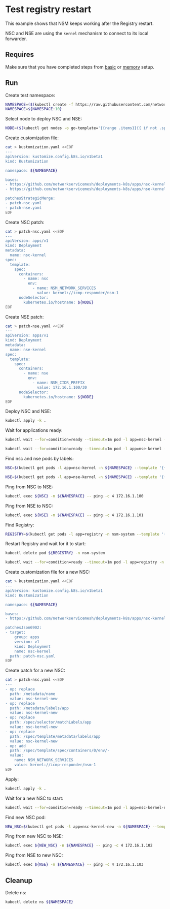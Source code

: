 # Test registry restart

This example shows that NSM keeps working after the Registry restart.

NSC and NSE are using the `kernel` mechanism to connect to its local forwarder.

## Requires

Make sure that you have completed steps from [basic](../../basic) or [memory](../../memory) setup.

## Run

Create test namespace:
```bash
NAMESPACE=($(kubectl create -f https://raw.githubusercontent.com/networkservicemesh/deployments-k8s/217e02678825ff5411f31dfb2fab2b9ba0d704e5/examples/heal/namespace.yaml)[0])
NAMESPACE=${NAMESPACE:10}
```

Select node to deploy NSC and NSE:
```bash
NODE=($(kubectl get nodes -o go-template='{{range .items}}{{ if not .spec.taints  }}{{index .metadata.labels "kubernetes.io/hostname"}} {{end}}{{end}}')[0])
```

Create customization file:
```bash
cat > kustomization.yaml <<EOF
---
apiVersion: kustomize.config.k8s.io/v1beta1
kind: Kustomization

namespace: ${NAMESPACE}

bases:
- https://github.com/networkservicemesh/deployments-k8s/apps/nsc-kernel?ref=217e02678825ff5411f31dfb2fab2b9ba0d704e5
- https://github.com/networkservicemesh/deployments-k8s/apps/nse-kernel?ref=217e02678825ff5411f31dfb2fab2b9ba0d704e5

patchesStrategicMerge:
- patch-nsc.yaml
- patch-nse.yaml
EOF
```

Create NSC patch:
```bash
cat > patch-nsc.yaml <<EOF
---
apiVersion: apps/v1
kind: Deployment
metadata:
  name: nsc-kernel
spec:
  template:
    spec:
      containers:
        - name: nsc
          env:
            - name: NSM_NETWORK_SERVICES
              value: kernel://icmp-responder/nsm-1
      nodeSelector:
        kubernetes.io/hostname: ${NODE}
EOF
```

Create NSE patch:
```bash
cat > patch-nse.yaml <<EOF
---
apiVersion: apps/v1
kind: Deployment
metadata:
  name: nse-kernel
spec:
  template:
    spec:
      containers:
        - name: nse
          env:
            - name: NSM_CIDR_PREFIX
              value: 172.16.1.100/30
      nodeSelector:
        kubernetes.io/hostname: ${NODE}
EOF
```

Deploy NSC and NSE:
```bash
kubectl apply -k .
```

Wait for applications ready:
```bash
kubectl wait --for=condition=ready --timeout=1m pod -l app=nsc-kernel -n ${NAMESPACE}
```
```bash
kubectl wait --for=condition=ready --timeout=1m pod -l app=nse-kernel -n ${NAMESPACE}
```

Find nsc and nse pods by labels:
```bash
NSC=$(kubectl get pods -l app=nsc-kernel -n ${NAMESPACE} --template '{{range .items}}{{.metadata.name}}{{"\n"}}{{end}}')
```
```bash
NSE=$(kubectl get pods -l app=nse-kernel -n ${NAMESPACE} --template '{{range .items}}{{.metadata.name}}{{"\n"}}{{end}}')
```

Ping from NSC to NSE:
```bash
kubectl exec ${NSC} -n ${NAMESPACE} -- ping -c 4 172.16.1.100
```

Ping from NSE to NSC:
```bash
kubectl exec ${NSE} -n ${NAMESPACE} -- ping -c 4 172.16.1.101
```

Find Registry:
```bash
REGISTRY=$(kubectl get pods -l app=registry -n nsm-system --template '{{range .items}}{{.metadata.name}}{{"\n"}}{{end}}')
```

Restart Registry and wait for it to start:
```bash
kubectl delete pod ${REGISTRY} -n nsm-system
```
```bash
kubectl wait --for=condition=ready --timeout=1m pod -l app=registry -n nsm-system
```

Create customization file for a new NSC:
```bash
cat > kustomization.yaml <<EOF
---
apiVersion: kustomize.config.k8s.io/v1beta1
kind: Kustomization

namespace: ${NAMESPACE}

bases:
- https://github.com/networkservicemesh/deployments-k8s/apps/nsc-kernel?ref=217e02678825ff5411f31dfb2fab2b9ba0d704e5

patchesJson6902:
- target:
    group: apps
    version: v1
    kind: Deployment
    name: nsc-kernel
  path: patch-nsc.yaml
EOF
```

Create patch for a new NSC:
```bash
cat > patch-nsc.yaml <<EOF
---
- op: replace
  path: /metadata/name
  value: nsc-kernel-new
- op: replace
  path: /metadata/labels/app
  value: nsc-kernel-new
- op: replace
  path: /spec/selector/matchLabels/app
  value: nsc-kernel-new
- op: replace
  path: /spec/template/metadata/labels/app
  value: nsc-kernel-new
- op: add
  path: /spec/template/spec/containers/0/env/-
  value:
    name: NSM_NETWORK_SERVICES
    value: kernel://icmp-responder/nsm-1
EOF
```

Apply:
```bash
kubectl apply -k .
```

Wait for a new NSC to start:
```bash
kubectl wait --for=condition=ready --timeout=1m pod -l app=nsc-kernel-new -n ${NAMESPACE}
```

Find new NSC pod:
```bash
NEW_NSC=$(kubectl get pods -l app=nsc-kernel-new -n ${NAMESPACE} --template '{{range .items}}{{.metadata.name}}{{"\n"}}{{end}}')
```

Ping from new NSC to NSE:
```bash
kubectl exec ${NEW_NSC} -n ${NAMESPACE} -- ping -c 4 172.16.1.102
```

Ping from NSE to new NSC:
```bash
kubectl exec ${NSE} -n ${NAMESPACE} -- ping -c 4 172.16.1.103
```

## Cleanup

Delete ns:
```bash
kubectl delete ns ${NAMESPACE}
```

